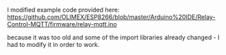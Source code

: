
I modified example code provided here:
 https://github.com/OLIMEX/ESP8266/blob/master/Arduino%20IDE/Relay-Control-MQTT/firmware/relay-mqtt.ino

because it was too old and some of the import libraries already changed - I had to modify it in order to work.
